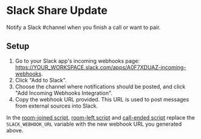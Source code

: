 # Slack Share Update

Notify a Slack #channel when you finish a call or want to pair.

## Setup

1. Go to your Slack app's incoming webhooks page: https://YOUR_WORKSPACE.slack.com/apps/A0F7XDUAZ-incoming-webhooks.
2. Click "Add to Slack".
3. Choose the channel where notifications should be posted, and click "Add Incoming Webhooks Integration".
4. Copy the webhook URL provided. This URL is used to post messages from external sources into Slack.

In the [room-joined script](./room-joined), [room-left script](./room-left) and [call-ended script](./call-ended) replace the `SLACK_WEBHOOK_URL` variable with the new webhook URL you generated above.


